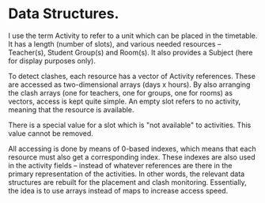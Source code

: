# Data Structures.

I use the term Activity to refer to a unit which can be placed in the timetable. It has a length (number of slots), and various needed resources – Teacher(s), Student Group(s) and Room(s). It also provides a Subject (here for display purposes only).

To detect clashes, each resource has a vector of Activity references. These are accessed as two-dimensional arrays (days x hours). By also arranging the clash arrays (one for teachers, one for groups, one for rooms) as vectors, access is kept quite simple. An empty slot refers to no activity, meaning that the resource is available.

There is a special value for a slot which is "not available" to activities. This value cannot be removed.

All accessing is done by means of 0-based indexes, which means that each resource must also get a corresponding index. These indexes are also used in the activity fields – instead of whatever references are there in the primary representation of the activities. In other words, the relevant data structures are rebuilt for the placement and clash monitoring. Essentially, the idea is to use arrays instead of maps to increase access speed.
